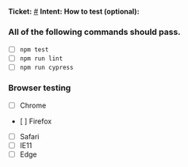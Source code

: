 **Ticket:** [#](TRELLOURL)
**Intent:**
**How to test (optional):**

### All of the following commands should pass.

- [ ] `npm test`
- [ ] `npm run lint`
- [ ] `npm run cypress`

### Browser testing

- [ ] Chrome
- [ ] Firefox
- [ ] Safari
- [ ] IE11
- [ ] Edge
